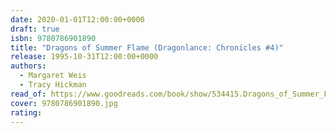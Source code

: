 ```yaml
---
date: 2020-01-01T12:00:00+0000
draft: true
isbn: 9780786901890
title: "Dragons of Summer Flame (Dragonlance: Chronicles #4)"
release: 1995-10-31T12:00:00+0000
authors:
  - Margaret Weis
  - Tracy Hickman
read_of: https://www.goodreads.com/book/show/534415.Dragons_of_Summer_Flame
cover: 9780786901890.jpg
rating:
---
```

